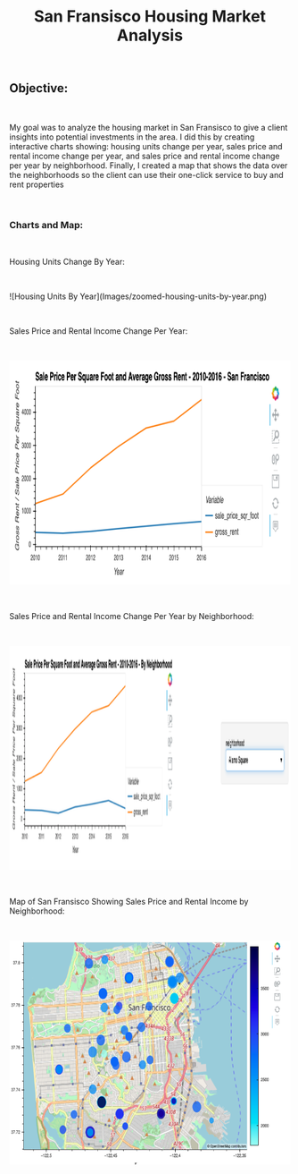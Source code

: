 <h1 align='center'>
San Fransisco Housing Market Analysis
</h1>
<p>&nbsp;</p>
<h2>
Objective:
</h2>
<p>&nbsp;</p>
My goal was to analyze the housing market in San Fransisco to give a client insights into 
potential investments in the area. I did this by creating interactive charts showing:
housing units change per year, sales price and rental income change per year, and sales price
and rental income change per year by neighborhood. Finally, I created a map that shows the 
data over the neighborhoods so the client can use their one-click service to buy and rent 
properties
<p>&nbsp;</p>
<h3>
Charts and Map:
</h3>
<p>&nbsp;</p>
Housing Units Change By Year:
<p>&nbsp;</p>
![Housing Units By Year](Images/zoomed-housing-units-by-year.png)
<p>&nbsp;</p>
Sales Price and Rental Income Change Per Year:
<p>&nbsp;</p>
<img height='400' width='700' src='https://github.com/elliotwatt/pyviz-challenge/blob/main/pyviz_code/Images/avg-sale-px-sq-foot-gross-rent.png'>
<p>&nbsp;</p>
Sales Price and Rental Income Change Per Year by Neighborhood:
<p>&nbsp;</p>
<img height='400' width='700' src='https://github.com/elliotwatt/pyviz-challenge/blob/main/pyviz_code/Images/pricing-info-by-neighborhood.png'>
<p>&nbsp;</p>
Map of San Fransisco Showing Sales Price and Rental Income by Neighborhood:
<p>&nbsp;</p>
<img height='400' width='700' src='https://github.com/elliotwatt/pyviz-challenge/blob/main/pyviz_code/Images/6-4-geoviews-plot.png'>